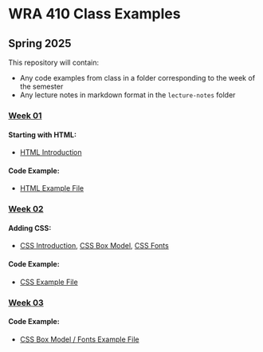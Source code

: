 # WRA 410 Class Examples

## Spring 2025

This repository will contain:

- Any code examples from class in a folder corresponding to the week of
  the semester
- Any lecture notes in markdown format in the `lecture-notes` folder


### [Week 01](week01/)


#### Starting with HTML:

- [HTML Introduction](lecture-notes/html-introduction.md)


#### Code Example: 

- [HTML Example File](week01/html-example)



### [Week 02](week02/)

#### Adding CSS:

- [CSS Introduction](lecture-notes/css-introduction.md), [CSS Box
  Model](lecture-notes/css-box-model.md), [CSS Fonts](lecture-notes/css-fonts.md)


#### Code Example: 

- [CSS Example File](week02/css-example)




### [Week 03](week03/)


#### Code Example: 

- [CSS Box Model / Fonts Example File](week02/css-box-and-fonts)

